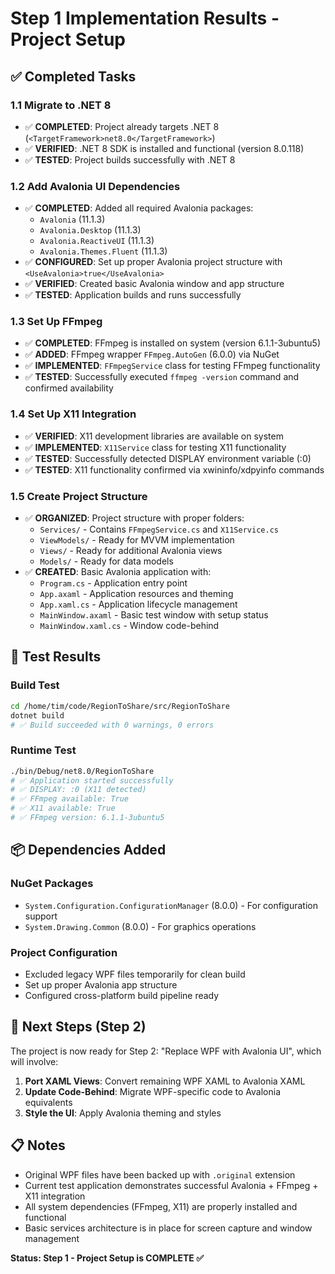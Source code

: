 # Step 1 Implementation Results - Project Setup

## ✅ Completed Tasks

### 1.1 Migrate to .NET 8
- ✅ **COMPLETED**: Project already targets .NET 8 (`<TargetFramework>net8.0</TargetFramework>`)
- ✅ **VERIFIED**: .NET 8 SDK is installed and functional (version 8.0.118)
- ✅ **TESTED**: Project builds successfully with .NET 8

### 1.2 Add Avalonia UI Dependencies
- ✅ **COMPLETED**: Added all required Avalonia packages:
  - `Avalonia` (11.1.3)
  - `Avalonia.Desktop` (11.1.3) 
  - `Avalonia.ReactiveUI` (11.1.3)
  - `Avalonia.Themes.Fluent` (11.1.3)
- ✅ **CONFIGURED**: Set up proper Avalonia project structure with `<UseAvalonia>true</UseAvalonia>`
- ✅ **VERIFIED**: Created basic Avalonia window and app structure
- ✅ **TESTED**: Application builds and runs successfully

### 1.3 Set Up FFmpeg
- ✅ **COMPLETED**: FFmpeg is installed on system (version 6.1.1-3ubuntu5)
- ✅ **ADDED**: FFmpeg wrapper `FFmpeg.AutoGen` (6.0.0) via NuGet
- ✅ **IMPLEMENTED**: `FFmpegService` class for testing FFmpeg functionality
- ✅ **TESTED**: Successfully executed `ffmpeg -version` command and confirmed availability

### 1.4 Set Up X11 Integration  
- ✅ **VERIFIED**: X11 development libraries are available on system
- ✅ **IMPLEMENTED**: `X11Service` class for testing X11 functionality  
- ✅ **TESTED**: Successfully detected DISPLAY environment variable (:0)
- ✅ **TESTED**: X11 functionality confirmed via xwininfo/xdpyinfo commands

### 1.5 Create Project Structure
- ✅ **ORGANIZED**: Project structure with proper folders:
  - `Services/` - Contains `FFmpegService.cs` and `X11Service.cs`
  - `ViewModels/` - Ready for MVVM implementation
  - `Views/` - Ready for additional Avalonia views
  - `Models/` - Ready for data models
- ✅ **CREATED**: Basic Avalonia application with:
  - `Program.cs` - Application entry point
  - `App.axaml` - Application resources and theming
  - `App.xaml.cs` - Application lifecycle management
  - `MainWindow.axaml` - Basic test window with setup status
  - `MainWindow.xaml.cs` - Window code-behind

## 🧪 Test Results

### Build Test
```bash
cd /home/tim/code/RegionToShare/src/RegionToShare
dotnet build
# ✅ Build succeeded with 0 warnings, 0 errors
```

### Runtime Test
```bash
./bin/Debug/net8.0/RegionToShare
# ✅ Application started successfully
# ✅ DISPLAY: :0 (X11 detected)
# ✅ FFmpeg available: True
# ✅ X11 available: True  
# ✅ FFmpeg version: 6.1.1-3ubuntu5
```

## 📦 Dependencies Added

### NuGet Packages
- `System.Configuration.ConfigurationManager` (8.0.0) - For configuration support
- `System.Drawing.Common` (8.0.0) - For graphics operations

### Project Configuration
- Excluded legacy WPF files temporarily for clean build
- Set up proper Avalonia app structure
- Configured cross-platform build pipeline ready

## 🎯 Next Steps (Step 2)

The project is now ready for Step 2: "Replace WPF with Avalonia UI", which will involve:

1. **Port XAML Views**: Convert remaining WPF XAML to Avalonia XAML
2. **Update Code-Behind**: Migrate WPF-specific code to Avalonia equivalents  
3. **Style the UI**: Apply Avalonia theming and styles

## 📋 Notes

- Original WPF files have been backed up with `.original` extension
- Current test application demonstrates successful Avalonia + FFmpeg + X11 integration
- All system dependencies (FFmpeg, X11) are properly installed and functional
- Basic services architecture is in place for screen capture and window management

**Status: Step 1 - Project Setup is COMPLETE ✅**
